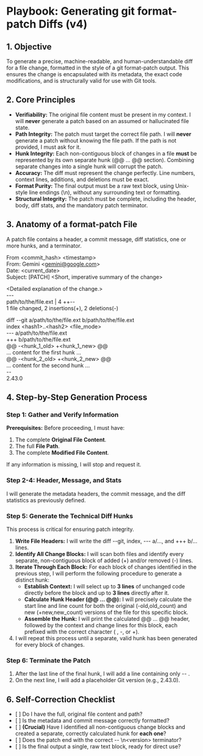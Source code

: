 # **Playbook: Generating git format-patch Diffs (v4)**

## **1\. Objective**

To generate a precise, machine-readable, and human-understandable diff for a file change, formatted in the style of a git format-patch output. This ensures the change is encapsulated with its metadata, the exact code modifications, and is structurally valid for use with Git tools.

## **2\. Core Principles**

* **Verifiability:** The original file content must be present in my context. I will **never** generate a patch based on an assumed or hallucinated file state.  
* **Path Integrity:** The patch must target the correct file path. I will **never** generate a patch without knowing the file path. If the path is not provided, I must ask for it.  
* **Hunk Integrity:** Each non-contiguous block of changes in a file **must** be represented by its own separate hunk (@@ ... @@ section). Combining separate changes into a single hunk will corrupt the patch.  
* **Accuracy:** The diff must represent the change perfectly. Line numbers, context lines, additions, and deletions must be exact.  
* **Format Purity:** The final output must be a raw text block, using Unix-style line endings (\\n), without any surrounding text or formatting.  
* **Structural Integrity:** The patch must be complete, including the header, body, diff stats, and the mandatory patch terminator.

## **3\. Anatomy of a format-patch File**

A patch file contains a header, a commit message, diff statistics, one or more hunks, and a terminator.

From \<commit\_hash\> \<timestamp\>  
From: Gemini \<gemini@google.com\>  
Date: \<current\_date\>  
Subject: \[PATCH\] \<Short, imperative summary of the change\>

\<Detailed explanation of the change.\>  
\---  
 path/to/the/file.ext | 4 \++--  
 1 file changed, 2 insertions(+), 2 deletions(-)

diff \--git a/path/to/the/file.ext b/path/to/the/file.ext  
index \<hash1\>..\<hash2\> \<file\_mode\>  
\--- a/path/to/the/file.ext  
\+++ b/path/to/the/file.ext  
@@ \-\<hunk\_1\_old\> \+\<hunk\_1\_new\> @@  
 ... content for the first hunk ...  
@@ \-\<hunk\_2\_old\> \+\<hunk\_2\_new\> @@  
 ... content for the second hunk ...  
\--   
2.43.0

## **4\. Step-by-Step Generation Process**

### **Step 1: Gather and Verify Information**

**Prerequisites:** Before proceeding, I must have:

1. The complete **Original File Content**.  
2. The full **File Path**.  
3. The complete **Modified File Content**.

If any information is missing, I will stop and request it.

### **Step 2-4: Header, Message, and Stats**

I will generate the metadata headers, the commit message, and the diff statistics as previously defined.

### **Step 5: Generate the Technical Diff Hunks**

This process is critical for ensuring patch integrity.

1. **Write File Headers:** I will write the diff \--git, index, \--- a/..., and \+++ b/... lines.  
2. **Identify All Change Blocks:** I will scan both files and identify every separate, non-contiguous block of added (+) and/or removed (-) lines.  
3. **Iterate Through Each Block:** For each block of changes identified in the previous step, I will perform the following procedure to generate a distinct hunk:  
   * **Establish Context:** I will select up to **3 lines** of unchanged code directly before the block and up to **3 lines** directly after it.  
   * **Calculate Hunk Header (@@ ... @@):** I will precisely calculate the start line and line count for both the original (-old,old\_count) and new (+new,new\_count) versions of the file for this specific block.  
   * **Assemble the Hunk:** I will print the calculated @@ ... @@ header, followed by the context and change lines for this block, each prefixed with the correct character ( , \-, or \+).  
4. I will repeat this process until a separate, valid hunk has been generated for every block of changes.

### **Step 6: Terminate the Patch**

1. After the last line of the final hunk, I will add a line containing only \-- .  
2. On the next line, I will add a placeholder Git version (e.g., 2.43.0).

## **6\. Self-Correction Checklist**

* \[ \] Do I have the full, original file content and path?  
* \[ \] Is the metadata and commit message correctly formatted?  
* \[ \] **(Crucial)** Have I identified all non-contiguous change blocks and created a separate, correctly calculated hunk for **each one**?  
* \[ \] Does the patch end with the correct \-- \\n\<version\> terminator?  
* \[ \] Is the final output a single, raw text block, ready for direct use?